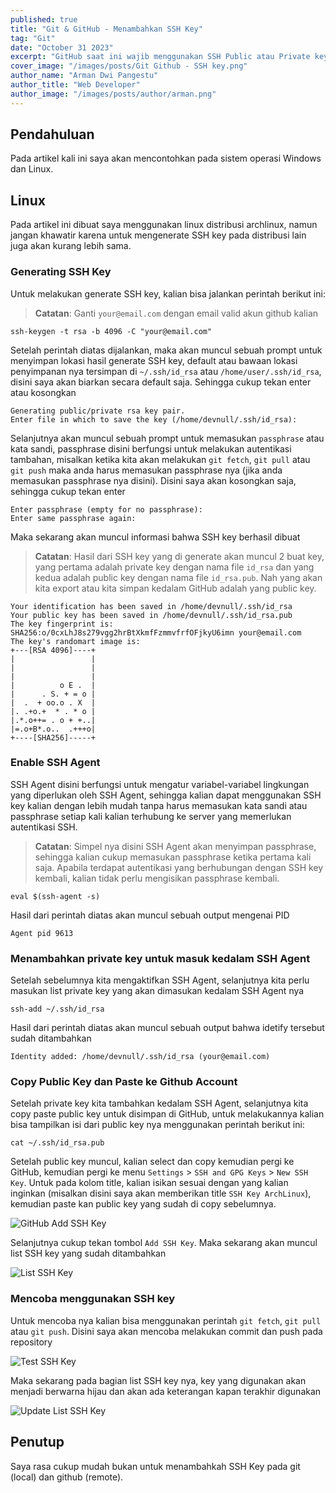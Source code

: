 ```yaml
---
published: true
title: "Git & GitHub - Menambahkan SSH Key"
tag: "Git"
date: "October 31 2023"
excerpt: "GitHub saat ini wajib menggunakan SSH Public atau Private keypair untuk melakukan autentikasi dari local (git) ke remote (github), oleh karena itu pada artikel kali ini saya akan membahas bagaimana cara generate SSH key nya."
cover_image: "/images/posts/Git Github - SSH key.png"
author_name: "Arman Dwi Pangestu"
author_title: "Web Developer"
author_image: "/images/posts/author/arman.png"
---
```


## Pendahuluan

Pada artikel kali ini saya akan mencontohkan pada sistem operasi Windows dan Linux.

## Linux

Pada artikel ini dibuat saya menggunakan linux distribusi archlinux, namun jangan khawatir karena untuk mengenerate SSH key pada distribusi lain juga akan kurang lebih sama.

### Generating SSH Key

Untuk melakukan generate SSH key, kalian bisa jalankan perintah berikut ini:

> **Catatan**: Ganti `your@email.com` dengan email valid akun github kalian

```shell
ssh-keygen -t rsa -b 4096 -C "your@email.com"
```

Setelah perintah diatas dijalankan, maka akan muncul sebuah prompt untuk menyimpan lokasi hasil generate SSH key, default atau bawaan lokasi penyimpanan nya tersimpan di `~/.ssh/id_rsa` atau `/home/user/.ssh/id_rsa`, disini saya akan biarkan secara default saja. Sehingga cukup tekan enter atau kosongkan

```shell
Generating public/private rsa key pair.
Enter file in which to save the key (/home/devnull/.ssh/id_rsa):
```

Selanjutnya akan muncul sebuah prompt untuk memasukan `passphrase` atau kata sandi, passphrase disini berfungsi untuk melakukan autentikasi tambahan, misalkan ketika kita akan melakukan `git fetch`, `git pull` atau `git push` maka anda harus memasukan passphrase nya (jika anda memasukan passphrase nya disini). Disini saya akan kosongkan saja, sehingga cukup tekan enter

```shell
Enter passphrase (empty for no passphrase):
Enter same passphrase again:
```

Maka sekarang akan muncul informasi bahwa SSH key berhasil dibuat

> **Catatan**: Hasil dari SSH key yang di generate akan muncul 2 buat key, yang pertama adalah private key dengan nama file `id_rsa` dan yang kedua adalah public key dengan nama file `id_rsa.pub`. Nah yang akan kita export atau kita simpan kedalam GitHub adalah yang public key.

```shell
Your identification has been saved in /home/devnull/.ssh/id_rsa
Your public key has been saved in /home/devnull/.ssh/id_rsa.pub
The key fingerprint is:
SHA256:o/0cxLhJ8s279vgg2hrBtXkmfFzmmvfrfOFjkyU6imn your@email.com
The key's randomart image is:
+---[RSA 4096]----+
|                 |
|                 |
|                 |
|          o E .  |
|      . S. + = o |
|  .  + oo.o . X  |
|. .+o.+  * . * o |
|.*.o++= . o + +..|
|=.o+B*.o..  .+++o|
+----[SHA256]-----+
```

### Enable SSH Agent

SSH Agent disini berfungsi untuk mengatur variabel-variabel lingkungan yang diperlukan oleh SSH Agent, sehingga kalian dapat menggunakan SSH key kalian dengan lebih mudah tanpa harus memasukan kata sandi atau passphrase setiap kali kalian terhubung ke server yang memerlukan autentikasi SSH.

> **Catatan**: Simpel nya disini SSH Agent akan menyimpan passphrase, sehingga kalian cukup memasukan passphrase ketika pertama kali saja. Apabila terdapat autentikasi yang berhubungan dengan SSH key kembali, kalian tidak perlu mengisikan passphrase kembali.

```shell
eval $(ssh-agent -s)
```

Hasil dari perintah diatas akan muncul sebuah output mengenai PID

```shell
Agent pid 9613
```

### Menambahkan private key untuk masuk kedalam SSH Agent

Setelah sebelumnya kita mengaktifkan SSH Agent, selanjutnya kita perlu masukan list private key yang akan dimasukan kedalam SSH Agent nya

```shell
ssh-add ~/.ssh/id_rsa
```

Hasil dari perintah diatas akan muncul sebuah output bahwa idetify tersebut sudah ditambahkan

```shell
Identity added: /home/devnull/.ssh/id_rsa (your@email.com)
```

### Copy Public Key dan Paste ke Github Account

Setelah private key kita tambahkan kedalam SSH Agent, selanjutnya kita copy paste public key untuk disimpan di GitHub, untuk melakukannya kalian bisa tampilkan isi dari public key nya menggunakan perintah berikut ini:

```shell
cat ~/.ssh/id_rsa.pub
```

Setelah public key muncul, kalian select dan copy kemudian pergi ke GitHub, kemudian pergi ke menu `Settings` > `SSH and GPG Keys` > `New SSH Key`. Untuk pada kolom title, kalian isikan sesuai dengan yang kalian inginkan (misalkan disini saya akan memberikan title `SSH Key ArchLinux`), kemudian paste kan public key yang sudah di copy sebelumnya.

![GitHub Add SSH Key](${NEXT_PUBLIC_PUBLIC_ASSETS}/git-dan-github-menambahkan-ssh-key/github-add-ssh-key.png)

Selanjutnya cukup tekan tombol `Add SSH Key`. Maka sekarang akan muncul list SSH key yang sudah ditambahkan

![List SSH Key](${NEXT_PUBLIC_PUBLIC_ASSETS}/git-dan-github-menambahkan-ssh-key/list-key.png)

### Mencoba menggunakan SSH key

Untuk mencoba nya kalian bisa menggunakan perintah `git fetch`, `git pull` atau `git push`. Disini saya akan mencoba melakukan commit dan push pada repository

![Test SSH Key](${NEXT_PUBLIC_PUBLIC_ASSETS}/git-dan-github-menambahkan-ssh-key/test-ssh-key.png)

Maka sekarang pada bagian list SSH key nya, key yang digunakan akan menjadi berwarna hijau dan akan ada keterangan kapan terakhir digunakan

![Update List SSH Key](${NEXT_PUBLIC_PUBLIC_ASSETS}/git-dan-github-menambahkan-ssh-key/update-list-key.png)

## Penutup

Saya rasa cukup mudah bukan untuk menambahkah SSH Key pada git (local) dan github (remote).
